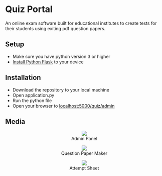 <h1>Quiz Portal</h1>
An online exam software built for educational institutes to create tests for their students using exiting pdf question papers.
<h2>Setup</h2>
<ul>
	<li>Make sure you have python version 3 or higher</li>
	<li><a href="https://www.geeksforgeeks.org/flask-creating-first-simple-application/">Install Python Flask</a> to your device</li>
</ul>
<h2>Installation</h2>
<ul>
	<li>Download the repository to your local machine</li>
	<li>Open application.py</li>
	<li>Run the python file</li>
	<li>Open your browser to <a href="http://localhost:5000/quiz/admin">localhost:5000/quiz/admin</a> </li>
</ul>
<h2>Media</h2>
<p align="center">
  <img src="www.projects.bet/Media/github/Quiz/img1.png">
  <br>Admin Panel
</p>
<p align="center">
  <img src="www.projects.bet/Media/github/Quiz/img2.png">
  <br>Question Paper Maker
</p>
<p align="center">
  <img src="www.projects.bet/Media/github/Quiz/img3.png">
  <br>Attempt Sheet
</p>
